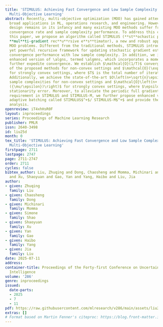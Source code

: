 ```yaml
---
title: 'STIMULUS: Achieving Fast Convergence and Low Sample Complexity in Stochastic
  Multi-Objective Learning'
abstract: Recently, multi-objective optimization (MOO) has gained attention for its
  broad applications in ML, operations research, and engineering. However, MOO algorithm
  design remains in its infancy and many existing MOO methods suffer from unsatisfactory
  convergence rate and sample complexity performance. To address this challenge, in
  this paper, we propose an algorithm called STIMULUS (**st**ochastic path-**i**ntegrated
  **mul**ti-gradient rec**u**rsive e**s**timator), a new and robust approach for solving
  MOO problems. Different from the traditional methods, STIMULUS introduces a simple
  yet powerful recursive framework for updating stochastic gradient estimates to improve
  convergence performance with low sample complexity. In addition, we introduce an
  enhanced version of \algns, termed \algmns, which incorporates a momentum term to
  further expedite convergence. We establish $\mathcal{O}(1/T)$ convergence rates
  of the proposed methods for non-convex settings and $\mathcal{O}(\exp{-\mu T})$
  for strongly convex settings, where $T$ is the total number of iteration rounds.
  Additionally, we achieve the state-of-the-art $O\left(n+\sqrt{n}\epsilon^{-1}\right)$
  sample complexities for non-convex settings and $\mathcal{O}\left(n+ \sqrt{n} \ln
  ({\mu/\epsilon})\right)$ for strongly convex settings, where $\epsilon>0$ is a desired
  stationarity error. Moreover, to alleviate the periodic full gradient evaluation
  requirement in STIMULUS and STIMULUS-M, we further propose enhanced versions with
  adaptive batching called STIMULUS$^+$/ STIMULUS-M$^+$ and provide their theoretical
  analysis.
openreview: iT4xhHsR0F
layout: inproceedings
series: Proceedings of Machine Learning Research
publisher: PMLR
issn: 2640-3498
id: liu25d
month: 0
tex_title: 'STIMULUS: Achieving Fast Convergence and Low Sample Complexity in Stochastic
  Multi-Objective Learning'
firstpage: 2711
lastpage: 2747
page: 2711-2747
order: 2711
cycles: false
bibtex_author: Liu, Zhuqing and Dong, Chaosheng and Momma, Michinari and Shao, Simone
  and Xu, Shaoyuan and Gao, Yan and Yang, Haibo and Liu, Jia
author:
- given: Zhuqing
  family: Liu
- given: Chaosheng
  family: Dong
- given: Michinari
  family: Momma
- given: Simone
  family: Shao
- given: Shaoyuan
  family: Xu
- given: Yan
  family: Gao
- given: Haibo
  family: Yang
- given: Jia
  family: Liu
date: 2025-07-11
address:
container-title: Proceedings of the Forty-first Conference on Uncertainty in Artificial
  Intelligence
volume: '286'
genre: inproceedings
issued:
  date-parts:
  - 2025
  - 7
  - 11
pdf: https://raw.githubusercontent.com/mlresearch/v286/main/assets/liu25d/liu25d.pdf
extras: []
# Format based on Martin Fenner's citeproc: https://blog.front-matter.io/posts/citeproc-yaml-for-bibliographies/
---
```

